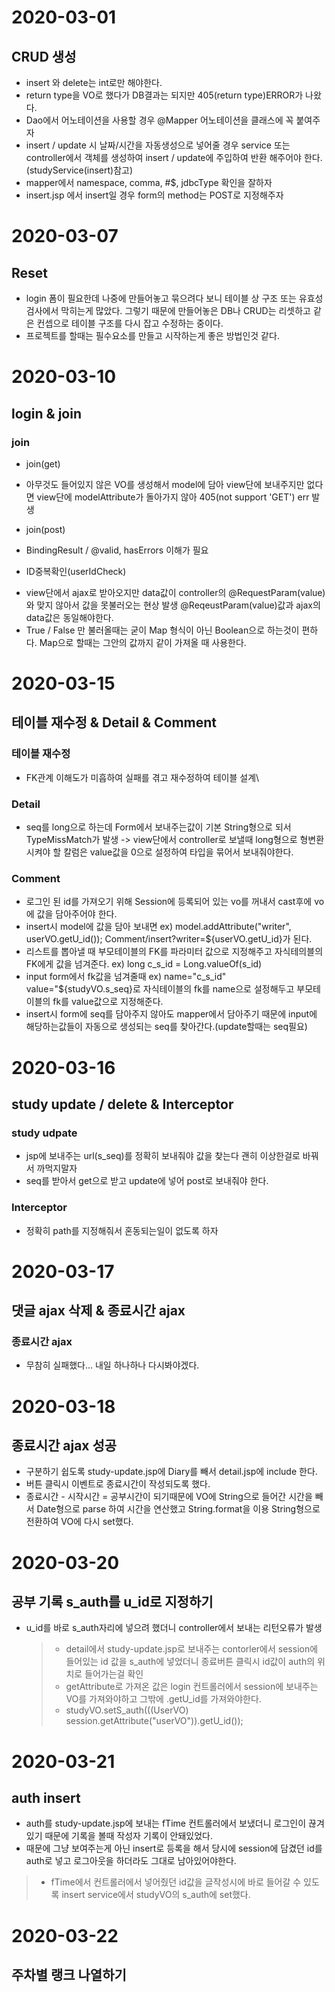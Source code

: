# 2020-03-01
## CRUD 생성
 * insert 와 delete는 int로만 해야한다.
 * return type을 VO로 했다가 DB결과는 되지만 405(return type)ERROR가 나왔다.
 * Dao에서 어노테이션을 사용할 경우 @Mapper 어노테이션을 클래스에 꼭 붙여주자
 * insert / update 시 날짜/시간을 자동생성으로 넣어줄 경우
 	service 또는 controller에서 객체를 생성하여 insert / update에 주입하여 반환 해주어야 한다.(studyService(insert)참고)
 * mapper에서 namespace, comma, #$, jdbcType 확인을 잘하자
 * insert.jsp 에서 insert일 경우 form의 method는 POST로 지정해주자
 
# 2020-03-07
## Reset
 * login 폼이 필요한데 나중에 만들어놓고 묶으려다 보니 테이블 상 구조 또는
   유효성 검사에서 막히는게 많았다. 그렇기 때문에 만들어놓은 DB나 CRUD는 리셋하고
   같은 컨셉으로 테이블 구조를 다시 잡고 수정하는 중이다.
 * 프로젝트를 할때는 필수요소를 만들고 시작하는게 좋은 방법인것 같다.
 
# 2020-03-10
## login & join
### join
 * join(get)
  - 아무것도 들어있지 않은 VO를 생성해서 model에 담아 view단에 보내주지만
  	없다면 view단에 modelAttribute가 돌아가지 않아 405(not support 'GET') err 발생
 * join(post)
  - BindingResult / @valid, hasErrors 이해가 필요
 * ID중복확인(userIdCheck)
  - view단에서 ajax로 받아오지만 data값이 controller의 @RequestParam(value)와 맞지 않아서
    값을 못불러오는 현상 발생 @ReqeustParam(value)값과 ajax의 data값은 동일해야한다.
  - True / False 만 불러올때는 굳이 Map 형식이 아닌 Boolean으로 하는것이 편하다.
    Map으로 할때는 그안의 값까지 같이 가져올 때 사용한다.
    
# 2020-03-15
## 테이블 재수정 & Detail & Comment
### 테이블 재수정
 * FK관계 이해도가 미흡하여 실패를 겪고 재수정하여 테이블 설계\

### Detail
 * seq를 long으로 하는데 Form에서 보내주는값이 기본 String형으로 되서 TypeMissMatch가 발생 -> view단에서 controller로 보낼때 
 	long형으로 형변환 시켜야 할 칼럼은 value값을 0으로 설정하여 타입을 묶어서 보내줘야한다.
 
### Comment
 * 로그인 된 id를 가져오기 위해 Session에 등록되어 있는 vo를 꺼내서 cast후에 vo에 값을 담아주어야 한다.
 * insert시 model에 값을 담아 보내면 
 	ex) model.addAttribute("writer", userVO.getU_id());
 		Comment/insert?writer=${userVO.getU_id}가 된다.
 * 리스트를 뽑아낼 때 부모테이블의 FK를 파라미터 값으로 지정해주고 자식테의블의 FK에게 값을 넘겨준다. ex) long c_s_id = Long.valueOf(s_id)
 * input form에서 fk값을 넘겨줄때
 	ex) name="c_s_id" value="${studyVO.s_seq}로 자식테이블의 fk를 name으로 설정해두고 부모테이블의 fk를 value값으로 지정해준다.
 * insert시 form에 seq를 담아주지 않아도 mapper에서 담아주기 때문에 input에 해당하는값들이 자동으로 생성되는 seq를 찾아간다.(update할때는 seq필요)
 
 
# 2020-03-16
## study update / delete & Interceptor
### study udpate
 * jsp에 보내주는 url(s_seq)를 정확히 보내줘야 값을 찾는다
  괜히 이상한걸로 바꿔서 까먹지말자
 * seq를 받아서 get으로 받고 update에 넣어 post로 보내줘야 한다.
 
### Interceptor
 * 정확히 path를 지정해줘서 혼동되는일이 없도록 하자
 
# 2020-03-17
## 댓글 ajax 삭제 & 종료시간 ajax
### 종료시간 ajax
 * 무참히 실패했다... 내일 하나하나 다시봐야겠다.
 
# 2020-03-18
## 종료시간 ajax 성공
* 구분하기 쉽도록 study-update.jsp에 Diary를 빼서 detail.jsp에 include 한다.
 * 버튼 클릭시 이벤트로 종료시간이 작성되도록 했다.
 * 종료시간 - 시작시간 = 공부시간이 되기때문에 VO에 String으로 들어간 시간을 빼서 Date형으로 parse 하여 시간을 연산했고 String.format을 이용 String형으로 전환하여 VO에 다시 set했다.
 
# 2020-03-20
## 공부 기록 s_auth를 u_id로 지정하기
 * u_id를 바로 s_auth자리에 넣으려 했더니 controller에서 보내는 리턴오류가 발생
 	> - detail에서 study-update.jsp로 보내주는 contorler에서 session에 들어있는 id 값을 s_auth에 넣었더니 종료버튼 클릭시 id값이 auth의 위치로 들어가는걸 확인
 	> - getAttribute로 가져온 값은 login 컨트롤러에서 session에 보내주는 VO를 가져와야하고 그밖에 .getU_id를 가져와야한다.
 	> - studyVO.setS_auth(((UserVO) session.getAttribute("userVO")).getU_id());

# 2020-03-21
## auth insert
 * auth를 study-update.jsp에 보내는 fTime 컨트롤러에서 보냈더니 로그인이 끊겨 있기 때문에 기록을 볼때 작성자 기록이 안돼있었다.
 * 때문에 그냥 보여주는게 아닌 insert로 등록을 해서 당시에 session에 담겼던 id를 auth로 넣고 로그아웃을 하더라도 그대로 남아있어야한다.
  > - fTime에서 컨트롤러에서 넣어줬던 id값을 글작성시에 바로 들어갈 수 있도록 insert service에서 studyVO의 s_auth에 set했다.
  
# 2020-03-22
## 주차별 랭크 나열하기
 
 
 
 
 
 